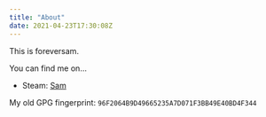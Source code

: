 ```yaml
---
title: "About"
date: 2021-04-23T17:30:08Z
---
```


This is foreversam.

You can find me on...

- Steam: [Sam](https://steamcommunity.com/id/foreversam)

My old GPG fingerprint: `96F2064B9D49665235A7D071F3BB49E40BD4F344`
